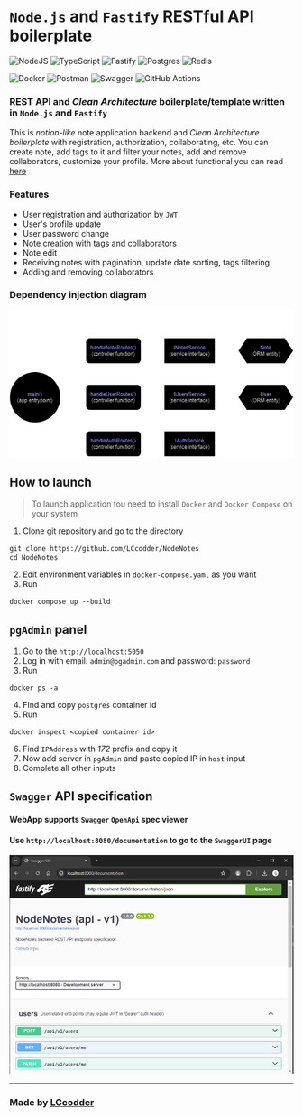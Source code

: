 # `Node.js` and `Fastify` **RESTful API** boilerplate
![NodeJS](https://img.shields.io/badge/node.js-6DA55F?style=for-the-badge&logo=node.js&logoColor=white)
![TypeScript](https://img.shields.io/badge/typescript-%23007ACC.svg?style=for-the-badge&logo=typescript&logoColor=white)
![Fastify](https://img.shields.io/badge/fastify-%23000000.svg?style=for-the-badge&logo=fastify&logoColor=white)
![Postgres](https://img.shields.io/badge/postgres-%23316192.svg?style=for-the-badge&logo=postgresql&logoColor=white)
![Redis](https://img.shields.io/badge/redis-%23DD0031.svg?style=for-the-badge&logo=redis&logoColor=white)

![Docker](https://img.shields.io/badge/docker-%230db7ed.svg?style=for-the-badge&logo=docker&logoColor=white)
![Postman](https://img.shields.io/badge/Postman-FF6C37?style=for-the-badge&logo=postman&logoColor=white)
![Swagger](https://img.shields.io/badge/-Swagger-%23Clojure?style=for-the-badge&logo=swagger&logoColor=white)
![GitHub Actions](https://img.shields.io/badge/github%20actions-%232671E5.svg?style=for-the-badge&logo=githubactions&logoColor=white)
### REST API and *Clean Architecture* boilerplate/template written in `Node.js` and `Fastify`
 This is *notion-like* note application backend and *Clean Architecture boilerplate* with registration, authorization, collaborating, etc. You can create note, add tags to it and filter your notes, add and remove collaborators, customize your profile. More about functional you can read [here]() 

### **Features**
+ User registration and authorization by `JWT`
+ User's profile update
+ User password change
+ Note creation with tags and collaborators
+ Note edit
+ Receiving notes with pagination, update date sorting, tags filtering
+ Adding and removing collaborators

### **Dependency injection diagram**
<img src="app-schema.png">



## **How to launch**
> To launch application tou need to install `Docker` and `Docker Compose` on your system

1. Clone git repository and go to the directory
``` Shell
git clone https://github.com/LCcodder/NodeNotes
cd NodeNotes
```
2. Edit environment variables in `docker-compose.yaml` as you want 
3. Run 
```Shell
docker compose up --build
```


## **`pgAdmin` panel** 

1. Go to the `http://localhost:5050`
2. Log in with email: `admin@pgadmin.com` and password: `password`
3. Run 
```
docker ps -a 
```
4. Find and copy `postgres` container id
5. Run
```
docker inspect <copied container id>
```
6. Find `IPAddress` with *172* prefix and copy it
7. Now add server in `pgAdmin` and paste copied IP in `host` input
8. Complete all other inputs
## **`Swagger` API specification**
#### WebApp supports `Swagger` `OpenApi` spec viewer
#### Use `http://localhost:8080/documentation` to go to the `SwaggerUI` page 
<img src="screenshot.png">

---
### Made by [LCcodder](https://github.com/LCcodder)